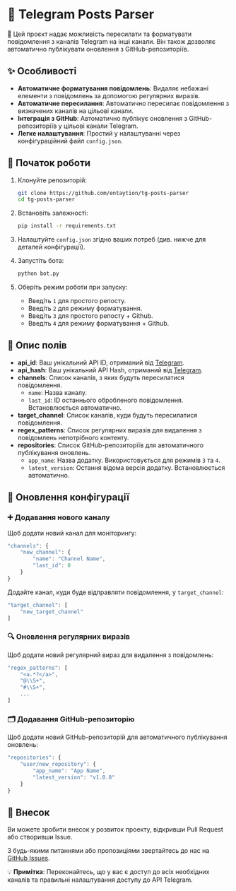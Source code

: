 # 📩 Telegram Posts Parser

📲 Цей проєкт надає можливість пересилати та форматувати повідомлення з каналів Telegram на інші канали. Він також дозволяє автоматично публікувати оновлення з GitHub-репозиторіїв.

## ✨ Особливості

* **Автоматичне форматування повідомлень**: Видаляє небажані елементи з повідомлень за допомогою регулярних виразів.
* **Автоматичне пересилання**: Автоматично пересилає повідомлення з визначених каналів на цільові канали.
* **Інтеграція з GitHub**: Автоматично публікує оновлення з GitHub-репозиторіїв у цільові канали Telegram.
* **Легке налаштування**: Простий у налаштуванні через конфігураційний файл `config.json`.

## 🚀 Початок роботи


1. Клонуйте репозиторій:

   ```bash
   git clone https://github.com/entaytion/tg-posts-parser
   cd tg-posts-parser
   ```
2. Встановіть залежності:

   ```bash
   pip install -r requirements.txt
   ```
3. Налаштуйте `config.json` згідно ваших потреб (див. нижче для деталей конфігурації).
4. Запустіть бота:

   ```bash
   python bot.py
   ```
5. Оберіть режим роботи при запуску:
   * Введіть `1` для простого репосту.
   * Введіть `2` для режиму форматування.
   * Введіть `3` для простого репосту + Github.
   * Введіть `4` для режиму форматування + Github.

## 📝 Опис полів

* **api_id**: Ваш унікальний API ID, отриманий від [Telegram](https://my.telegram.org).
* **api_hash**: Ваш унікальний API Hash, отриманий від [Telegram](https://my.telegram.org).
* **channels**: Список каналів, з яких будуть пересилатися повідомлення.
  * `name`: Назва каналу.
  * `last_id`: ID останнього обробленого повідомлення. Встановлюється автоматично.
* **target_channel**: Список каналів, куди будуть пересилатися повідомлення.
* **regex_patterns**: Список регулярних виразів для видалення з повідомлень непотрібного контенту.
* **repositories**: Список GitHub-репозиторіїв для автоматичного публікування оновлень.
  * `app_name`: Назва додатку. Використовується для режимів `3` та `4`.
  * `latest_version`: Остання відома версія додатку. Встановлюється автоматично.

## 🔄 Оновлення конфігурації

### ➕ Додавання нового каналу

Щоб додати новий канал для моніторингу:

```javascript
"channels": {
    "new_channel": {
        "name": "Channel Name",
        "last_id": 0
    }
}
```

Додайте канал, куди буде відправляти повідомлення, у `target_channel`:

```javascript
"target_channel": [
    "new_target_channel"
]
```

### 🔍 Оновлення регулярних виразів

Щоб додати новий регулярний вираз для видалення з повідомлень:

```javascript
"regex_patterns": [
    "<a.*?</a>",
    "@\\S+",
    "#\\S+",
    ...
]
```

### 🗂️ Додавання GitHub-репозиторію

Щоб додати новий GitHub-репозиторій для автоматичного публікування оновлень:

```javascript
"repositories": {
    "user/new_repository": {
        "app_name": "App Name",
        "latest_version": "v1.0.0"
    }
}
```

## 🌟 Внесок

Ви можете зробити внесок у розвиток проекту, відкривши Pull Request або створивши Issue.

З будь-якими питаннями або пропозиціями звертайтесь до нас на [GitHub Issues](https://github.com/entaytion/tg-posts-parser/issues).


💡 **Примітка**: Переконайтесь, що у вас є доступ до всіх необхідних каналів та правильні налаштування доступу до API Telegram.